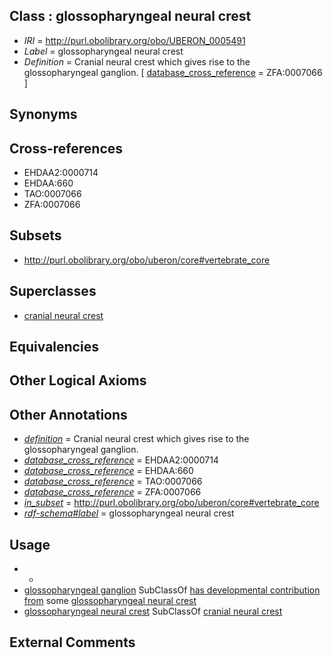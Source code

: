 
## Class : glossopharyngeal neural crest

 * *IRI* = http://purl.obolibrary.org/obo/UBERON_0005491
 * *Label* = glossopharyngeal neural crest
 * *Definition* = Cranial neural crest which gives rise to the glossopharyngeal ganglion. [ [database_cross_reference](../../ef/oboInOwl#hasDbXref.md) = ZFA:0007066 ]

## Synonyms


## Cross-references

 * EHDAA2:0000714
 * EHDAA:660
 * TAO:0007066
 * ZFA:0007066

## Subsets

 * http://purl.obolibrary.org/obo/uberon/core#vertebrate_core

## Superclasses

 * [cranial neural crest](../../UBERON/99/UBERON_0003099.md)

## Equivalencies


## Other Logical Axioms


## Other Annotations

 * *[definition](../../IAO/15/IAO_0000115.md)* = Cranial neural crest which gives rise to the glossopharyngeal ganglion.
 * *[database_cross_reference](../../ef/oboInOwl#hasDbXref.md)* = EHDAA2:0000714
 * *[database_cross_reference](../../ef/oboInOwl#hasDbXref.md)* = EHDAA:660
 * *[database_cross_reference](../../ef/oboInOwl#hasDbXref.md)* = TAO:0007066
 * *[database_cross_reference](../../ef/oboInOwl#hasDbXref.md)* = ZFA:0007066
 * *[in_subset](../../et/oboInOwl#inSubset.md)* = http://purl.obolibrary.org/obo/uberon/core#vertebrate_core
 * *[rdf-schema#label](../../el/rdf-schema#label.md)* = glossopharyngeal neural crest

## Usage

 * -
 * [glossopharyngeal ganglion](../../UBERON/01/UBERON_0001701.md) SubClassOf [has developmental contribution from](../../RO/54/RO_0002254.md) some [glossopharyngeal neural crest](../../UBERON/91/UBERON_0005491.md)
 * [glossopharyngeal neural crest](../../UBERON/91/UBERON_0005491.md) SubClassOf [cranial neural crest](../../UBERON/99/UBERON_0003099.md)

## External Comments

